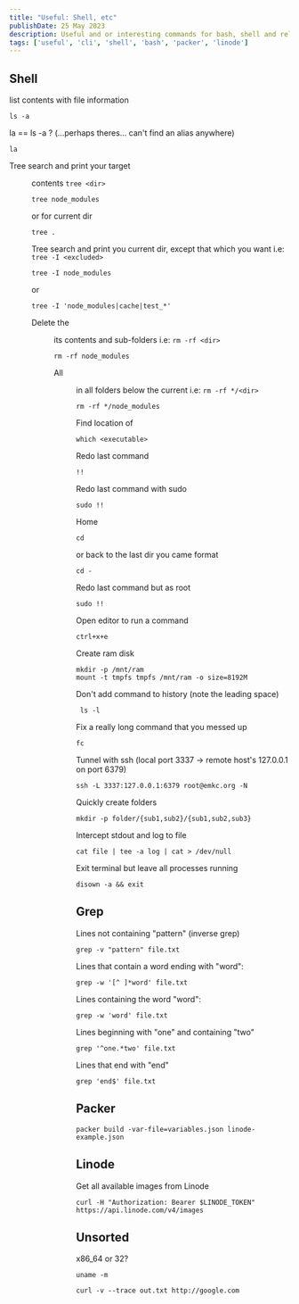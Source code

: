 ```yaml
---
title: "Useful: Shell, etc"
publishDate: 25 May 2023
description: Useful and or interesting commands for bash, shell and related.
tags: ['useful', 'cli', 'shell', 'bash', 'packer', 'linode']
---
```


## Shell

list contents with file information
```shell
ls -a
```

la == ls -a ? (...perhaps theres... can't find an alias anywhere)

```shell
la
```

Tree search and print your target <dir> contents `tree <dir>`

```shell
tree node_modules
```

or for current dir

```shell
tree . 
```

Tree search and print you current dir, except that which you want <excluded> i.e: `tree -I <excluded>`

```shell
tree -I node_modules
```

or

```shell
tree -I 'node_modules|cache|test_*'
```


Delete the <dir> its contents and sub-folders i.e: `rm -rf <dir>`

```shell
rm -rf node_modules
```

All <dir> in all folders below the current i.e: `rm -rf */<dir>`

```shell
rm -rf */node_modules
```

Find location of <executable>

```shell
which <executable> 
```

Redo last command

```shell
!!
```

Redo last command with sudo

```shell
sudo !! 
```

Home

```shell
cd      
```

or back to the last dir you came format

```shell
cd -    
```

Redo last command but as root

```shell
sudo !!
```

Open editor to run a command

```shell
ctrl+x+e
```

Create ram disk

```shell
mkdir -p /mnt/ram
mount -t tmpfs tmpfs /mnt/ram -o size=8192M
```

Don't add command to history (note the leading space)

```shell
 ls -l
```

Fix a really long command that you messed up

```shell
fc
```

Tunnel with ssh (local port 3337 -> remote host's 127.0.0.1 on port 6379)

```shell
ssh -L 3337:127.0.0.1:6379 root@emkc.org -N
```

Quickly create folders

```shell
mkdir -p folder/{sub1,sub2}/{sub1,sub2,sub3}
```

Intercept stdout and log to file

```shell
cat file | tee -a log | cat > /dev/null
```

Exit terminal but leave all processes running

```shell
disown -a && exit
```

## Grep

Lines not containing "pattern" (inverse grep)

```shell
grep -v "pattern" file.txt
```

Lines that contain a word ending with "word":

```shell
grep -w '[^ ]*word' file.txt
```

Lines containing the word "word":

```shell
grep -w 'word' file.txt
```

Lines beginning with "one" and containing "two"

```shell
grep '^one.*two' file.txt
```

Lines that end with "end"

```shell
grep 'end$' file.txt
```

## Packer

```shell
packer build -var-file=variables.json linode-example.json
```

## Linode

Get all available images from Linode

```shell
curl -H "Authorization: Bearer $LINODE_TOKEN" https://api.linode.com/v4/images
```

## Unsorted

x86_64 or 32?

```shell
uname -m
```

```shell
curl -v --trace out.txt http://google.com
```
